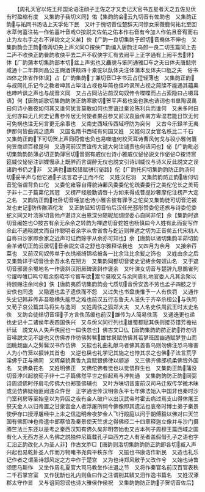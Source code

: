 <!-- { "loadSidebar": true } -->
　　【周礼天官以佐王邦国论语注顔子王佐之才又史记天官书五星者天之五佐见伏有时盈缩有度　又集韵子我切义同】佑【集韵韵会云九切音有佐助也　又集韵正韵与祐同书汤诰上天孚佑下民　又叶于愧切音位楚辞天问惊女采薇鹿何祐北至回水萃何喜注祐一作佑喜叶音戏○按説文佐佑之佑本作右音有今加人作佑且音宥而右止为左右手之右不详説文之义矣】佒【广韵一良切集韵于郎切音鸯体不伸也　又集韵韵会正韵倚两切央上声义同○按佒广韵编入唐韵注乌郎一良二切玉篇同上去二声不收佒正韵餋韵收佒平去二声不収佒字汇有去阙平上正字通有上阙平去非】体【广韵蒲本切集韵部本切盆上声劣也又麤貌与笨同通雅□车之夫曰体夫唐懿宗咸通十二年葬同昌公主赐酒饼餤四十橐驼以飤体夫注体蒲本反体夫□柩之夫　俗书四体之体省作体误】占【广韵集韵丁兼切音□字书云占侸轻薄也　又集韵正韵与觇同礼乐记今之教者呻其占毕注占视也毕简也但吟讽所占视之简牍不能通其蕴奥也呻吟讽之声也与觇音义同　又占占同沾沾前汉匃奴传令喋喋而占占索隐曰占嗫耳语】何【唐韵胡歌切集韵韵防正韵寒歌切贺平声曷也奚也孰也诘词也书臯陶谟禹曰何诗小雅夜如何其又谁何犹言莫敢如何也贾谊过秦论陈利兵而谁何　又未多时曰无何亦曰无几何史记曹参传居无何使者果召参又前汉袁盎传南方卑湿君能日饮无何可免祸也注无何言更无余事也　又南史西域传西域呼防为突何　又古今乐録羊无夷伊那何皆曲调之遗声　又国名隋书西域有何国又姓　又娙何汉女官名秩比二千石　又集韵正韵下可切贺上声同荷儋也负也易噬嗑何校灭耳诗曹风何戈与祋小雅何簔何笠商颂百禄是何　又通诃前汉贾谊传大谴大何注谴责也何诘问也】佖【广韵毗必切集韵韵防薄必切正韵薄宻切音弼有威仪也诗小雅威仪怭怭説文作佖佖○按诗賔筵威仪怭怭注训媟慢承上既醉而言谓醉无仪也説文引诗训威仪与诗义反此説文之误诸韵书仍之非　又满也雄校猎赋骈衍佖路】佗【广韵托何切集韵韵防正韵汤何切妥平声与他它通子法言君子正而不佗　又姓汉佗羽　又集韵韵防正韵唐何切音驼俗谓背负曰佗　又委佗雍容自得貌诗鄘风委委佗佗疏委委行之美佗佗长之羙荀子非十二子篇苐佗其冠　又楞严经殷勤请啓十方如来得成菩提妙奢摩佗注楞严大定之名　又韵防正韵吐卧切音唾加也诗小雅舎彼有罪予之佗矣又集韵徒可切音沱被发也史记防传醮酒佗发　又正韵延知切音怡后汉任光邳彤赞委佗还旅与诗委佗委蛇义同又叶汤家切音他卢谌诗义由恩深分随昵加绸缪委心自同非佗】佘【集韵时遮切音阇姓也○按古有余无佘余之转韵为禅遮切音蛇姓也杨慎曰今人姓有此而妄写作佘此不通晓説文而自作聪明者余字从舎省舎与蛇近则禅遮之切为正音矣五代宋初人自称曰沙家即余家之近声可证而賖字从余亦可知也】余【唐韵以诸切集韵羊茹切韵会羊诸切正韵云居切音余説文语之舒也尔雅释诂我也　又四月为余月　又接余荇菜也　又前汉匃奴传单于衣绣褡绮锦袷被各一比余注比余髪之饰也　又姓由余之后　又集韵详于切音徐余吾水名在朔方　又集韵同都切音徒史记梼余匈奴山名　又于遮切音邪褒余蜀地名一作褒斜汉阳厥碑褒斜作褒余　又叶演女切音与楚辞九思鷃雀列兮讙哗雊□鸣兮聒余抱昭华兮寳车欲鬻兮莫取又与余同周礼地官委人凡其余聚以待颁赐注余同余】佚【唐韵夷质切集韵韵会弋质切音佾安逸不劳也孟子四肢之于安佚也同逸　又隐遁也孟子遗佚而不怨　又过失也书盘庚惟予一人有佚罚　又通作失史记韩非传非吾敢横失能尽之难也前汉五行志鲁夫人滛失于齐卒杀桓公与佚同　又荀子哀公篇其马将失与逸同　又姓周佚之狐郑大夫　又人名史佚周武王时太史名佚　又韵会徒结切音垤子方言佚荡缓也前汉雄传为人简易佚荡　又通迭更也递也史记十二诸侯年表四国佚兴　又与佾义同行列也雄蜀都赋其佚则接芬错芳襜袩纤延　説文从人失声佚民也一曰佚忽也】佛古文□仏【唐韵集韵韵防正韵符勿切音咈説文见不諟也又仿佛亦作彷佛髣髴雄甘泉赋仿佛其若梦班固幽通赋梦登山而回眺觌幽人之髣髴汉书作仿佛　又捩也礼曲礼献鸟者佛其首畜乌则勿佛注恐鸟喙害人为小竹笼以捩转其首也　又逆也戾也礼学记其施之也悖其求之也佛子法言荒乎淫佛乎正与拂同　又辉粲貌黄香九宫赋银佛律以顺游　又三佛齐佛郎机柔佛皆外国名　又佛桑花名　又姓明佛正　又佛佗佛者觉也以觉悟群生也　又集韵正韵蒲没切音浡兴起貌荀子非十二子篇佛然平世之俗起焉与浡勃通　又集韵韵防正韵同弼诗周颂佛时伃肩毛传佛大也郑笺佛辅也　又叶方味切音废前汉司马迁叙传学微术昧或见仿佛疑殆匪阙违众忤世　正字通世传汉明帝永平七年佛法始入中国非也秦时沙门室利房等至始皇以为异囚之夜有金人破户以出汉武帝时霍去病过焉支山得休屠王祭天金人以归帝置之甘泉宫金人者浮屠所祠今佛像即其遗法也哀帝时博士弟子秦景使伊存口授浮屠经中上未之信迨明帝夜梦金人飞行殿庭以问于朝傅毅以佛对曰天竺国有佛即神也帝遣中郎蔡愔及秦景使天竺求之得佛经二十四章释迦立像并与沙门摄腾竺法兰东还以是考之秦西汉知有佛久矣非明帝始也又古本列子周穆王篇西域之国有化人无西方圣人名佛之説独仲尼篇载孔子曰西方之人有圣者盖假借孔子之语也字汇沿正韵改化人为圣人非】作古文胙□【唐韵则洛切集韵韵防正韵即各切臧入声兴起也易乾卦圣人作而万物睹书尧典平秩东作　又振也书康诰作新民　又造也礼乐记作者之谓圣诗邶风定之方中作于楚宫　又为也诗郑风敝予又改作兮　又始也诗鲁颂思马斯作　又坐作周礼夏官大司马教坐作进退之节　又将作秦官名前汉百官表秩二千石掌宫室　又作犹斮也礼内则鱼曰作之注谓削其鳞又汨作逸书篇名　又姓汉涿郡太守作显　又与诅同怨谤也诗大雅侯作侯祝　又集韵韵防正韵子贺切音佐后】
